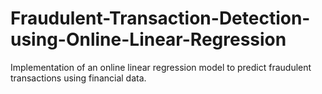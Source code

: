 # Fraudulent-Transaction-Detection-using-Online-Linear-Regression
Implementation of an online linear regression model to predict fraudulent transactions using financial data.
